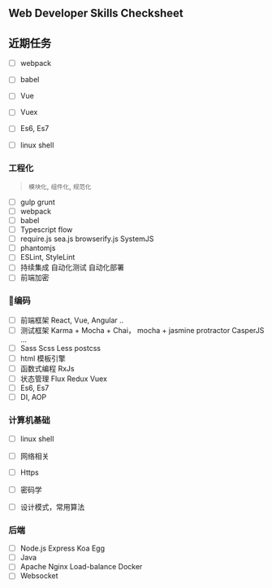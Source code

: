 ##  Web Developer Skills Checksheet

## 近期任务
- [ ] webpack
- [ ] babel
- [ ] Vue
- [ ] Vuex
- [ ] Es6, Es7
- [ ] linux shell



### 工程化
> `模块化`, `组件化`, `规范化`
- [ ] gulp grunt
- [ ] webpack
- [ ] babel
- [ ] Typescript flow
- [ ] require.js sea.js browserify.js SystemJS
- [ ] phantomjs
- [ ] ESLint, StyleLint
- [ ] 持续集成  自动化测试  自动化部署
- [ ] 前端加密

### 编码
- [ ] 前端框架 React, Vue, Angular ..
- [ ] 测试框架 Karma + Mocha + Chai， mocha + jasmine protractor CasperJS ...
- [ ] Sass Scss Less postcss
- [ ] html 模板引擎
- [ ] 函数式编程 RxJs
- [ ] 状态管理 Flux Redux Vuex
- [ ] Es6, Es7
- [ ] DI, AOP

### 计算机基础
- [ ] linux shell
- [ ] 网络相关
- [ ] Https
- [ ] 密码学
- [ ] 设计模式，常用算法


### 后端
- [ ] Node.js Express Koa Egg
- [ ] Java
- [ ] Apache Nginx Load-balance Docker
- [ ] Websocket
